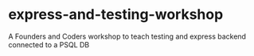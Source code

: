 # express-and-testing-workshop
A Founders and Coders workshop to teach testing and express backend connected to a PSQL DB
